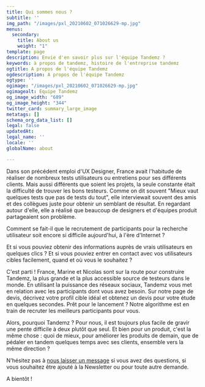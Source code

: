 ```yaml
---
title: Qui sommes nous ?
subtitle: ''
img_path: "/images/pxl_20210602_071026629-mp.jpg"
menus:
  secondary:
    title: About us
    weight: "1"
template: page
description: Envie d'en savoir plus sur l'équipe Tandemz ?
keywords: à propos de tandemz, histoire de l'entreprise tandemz
ogtitle: A propos de l'équipe Tandemz
ogdescription: A propos de l'équipe Tandemz
ogtype: ''
ogimage: "/images/pxl_20210602_071026629-mp.jpg"
ogimagealt: Equipe Tandemz
og_image_width: "689"
og_image_height: "344"
twitter_card: summary_large_image
metatags: []
schema_org_data_list: []
legal: false
updatedAt: 
legal_name: ''
locale: ''
globalName: about

---
```

Dans son précédent emploi d'UX Designer, France avait l'habitude de réaliser de nombreux tests utilisateurs ou entretiens pour ses différents clients. Mais aussi différents que soient les projets, la seule constante était la difficulté de trouver les bons testeurs. Comme on dit souvent "Mieux vaut quelques tests que pas de tests du tout", elle interviewait souvent des amis et des collègues juste pour obtenir un semblant de résultat. En regardant autour d'elle, elle a réalisé que beaucoup de designers et d'équipes produit partageaient son problème.

Comment se fait-il que le recrutement de participants pour la recherche utilisateur soit encore si difficile aujourd'hui, à l'ère d'Internet ?

Et si vous pouviez obtenir des informations auprès de vrais utilisateurs en quelques clics ? Et si vous pouviez entrer en contact avec vos utilisateurs cibles facilement, quand et où vous le souhaitez ?

C'est parti ! France, Marine et Nicolas sont sur la route pour construire Tandemz, la plus grande et la plus accessible source de testeurs dans le monde. En utilisant la puissance des réseaux sociaux, Tandemz vous met en relation avec les participants dont vous avez besoin. Sur notre page de devis, décrivez votre profil cible idéal et obtenez un devis pour votre étude en quelques secondes. Prêt pour le lancement ? Notre algorithme est en train de recruter les meilleurs participants pour vous.

Alors, pourquoi Tandemz ? Pour nous, il est toujours plus facile de gravir une pente difficile à deux plutôt que seul. Et bien pour un produit, c'est la même chose : quoi de mieux, pour améliorer les produits de demain, que de pédaler en tandem quelques temps avec ses clients, ensemble vers la même direction ?

N'hésitez pas à [nous laisser un message](/contact 'Get in touch with Tandemz team') si vous avez des questions, si vous souhaitez être ajouté à la Newsletter ou pour toute autre demande.

A bientôt !